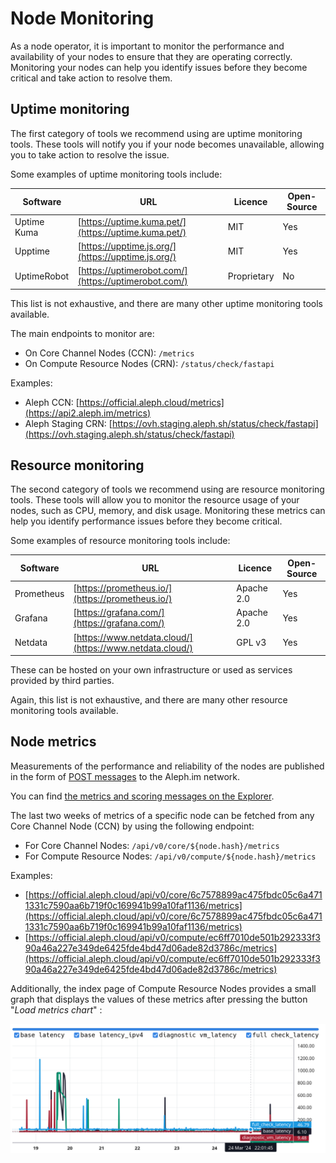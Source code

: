 # Node Monitoring

As a node operator, it is important to monitor the performance and availability of your nodes to ensure that they are
operating correctly. Monitoring your nodes can help you identify issues before they become critical and take action to
resolve them.

## Uptime monitoring

The first category of tools we recommend using are uptime monitoring tools. These tools will notify you if your node
becomes unavailable, allowing you to take action to resolve the issue.

Some examples of uptime monitoring tools include:

| Software | URL | Licence | Open-Source |
| --- | --- | --- | --- |
| Uptime Kuma | [https://uptime.kuma.pet/](https://uptime.kuma.pet/) | MIT | Yes |
| Upptime | [https://upptime.js.org/](https://upptime.js.org/) | MIT | Yes |
| UptimeRobot | [https://uptimerobot.com/](https://uptimerobot.com/) | Proprietary | No |

This list is not exhaustive, and there are many other uptime monitoring tools available.

The main endpoints to monitor are:

 - On Core Channel Nodes (CCN): `/metrics`
 - On Compute Resource Nodes (CRN): `/status/check/fastapi`

Examples:

- Aleph CCN: [https://official.aleph.cloud/metrics](https://api2.aleph.im/metrics)
- Aleph Staging CRN: [https://ovh.staging.aleph.sh/status/check/fastapi](https://ovh.staging.aleph.sh/status/check/fastapi)

## Resource monitoring

The second category of tools we recommend using are resource monitoring tools. These tools will allow you to monitor the
resource usage of your nodes, such as CPU, memory, and disk usage. Monitoring these metrics can help you identify
performance issues before they become critical.

Some examples of resource monitoring tools include:

| Software | URL | Licence | Open-Source |
| --- | --- | --- | --- |
| Prometheus | [https://prometheus.io/](https://prometheus.io/) | Apache 2.0 | Yes |
| Grafana | [https://grafana.com/](https://grafana.com/) | Apache 2.0 | Yes |
| Netdata | [https://www.netdata.cloud/](https://www.netdata.cloud/) | GPL v3 | Yes |

These can be hosted on your own infrastructure or used as services provided by third parties.

Again, this list is not exhaustive, and there are many other resource monitoring tools available.

## Node metrics

Measurements of the performance and reliability of the nodes are published in the form of 
[POST messages](../../protocol/object-types/posts/) to the Aleph.im network.

You can find [the metrics and scoring messages on the Explorer](https://explorer.aleph.im/messages?showAdvancedFilters=1&channels=aleph-scoring&page=1&sender=0x4D52380D3191274a04846c89c069E6C3F2Ed94e4).

The last two weeks of metrics of a specific node can be fetched from any Core Channel Node (CCN) by using the following
endpoint: 

 - For Core Channel Nodes: `/api/v0/core/${node.hash}/metrics`
 - For Compute Resource Nodes: `/api/v0/compute/${node.hash}/metrics`

Examples: 

 - [https://official.aleph.cloud/api/v0/core/6c7578899ac475fbdc05c6a4711331c7590aa6b719f0c169941b99a10faf1136/metrics](https://official.aleph.cloud/api/v0/core/6c7578899ac475fbdc05c6a4711331c7590aa6b719f0c169941b99a10faf1136/metrics)
 - [https://official.aleph.cloud/api/v0/compute/ec6ff7010de501b292333f390a46a227e349de6425fde4bd47d06ade82d3786c/metrics](https://official.aleph.cloud/api/v0/compute/ec6ff7010de501b292333f390a46a227e349de6425fde4bd47d06ade82d3786c/metrics)

Additionally, the index page of Compute Resource Nodes provides a small graph that displays the values of these metrics
after pressing the button "_Load metrics chart_" :

![CRN metrics graph](metrics-graph.png)